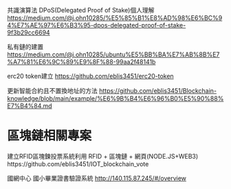 
共識演算法 DPoS(Delegated Proof of Stake)個人理解
https://medium.com/@j.ohn10285/%E5%85%B1%E8%AD%98%E6%BC%94%E7%AE%97%E6%B3%95-dpos-delegated-proof-of-stake-9f3b29cc6694


私有鏈的建置
https://medium.com/@j.ohn10285/ubuntu%E5%BB%BA%E7%AB%8B%E7%A7%81%E6%9C%89%E9%8F%88-99aa2f48141b



erc20 token建立</n>
https://github.com/eblis3451/erc20-token

更新智能合約且不置換地址的方法</n>
https://github.com/eblis3451/Blockchain-knowledge/blob/main/example/%E6%9B%B4%E6%96%B0%E5%90%88%E7%B4%84.md


<h1>區塊鏈相關專案</h1>
建立RFID區塊鍊投票系統利用 RFID + 區塊鏈 + 網頁(NODE.JS+WEB3)
https://github.com/eblis3451/IOT_blockchain_vote

國網中心 國小畢業證書驗證系統
http://140.115.87.245/#/overview
